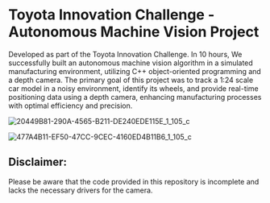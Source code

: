 # Toyota Innovation Challenge - Autonomous Machine Vision Project
Developed as part of the Toyota Innovation Challenge. 
In 10 hours, We successfully built an autonomous machine vision algorithm in a simulated manufacturing environment, 
utilizing C++ object-oriented programming and a depth camera. 
The primary goal of this project was to track a 1:24 scale car model in a noisy environment, identify its wheels, 
and provide real-time positioning data using a depth camera, enhancing manufacturing processes with optimal efficiency and precision.

![20449B81-290A-4565-B211-DE240EDE115E_1_105_c](https://github.com/EidanErlich/Autonomous-Machine-Vision-Algorithm/assets/59021649/8b31faa6-4153-4b7c-a75c-bae6ebb304c5)

![477A4B11-EF50-47CC-9CEC-4160ED4B11B6_1_105_c](https://github.com/EidanErlich/Autonomous-Machine-Vision-Algorithm/assets/59021649/8e16e6cf-f095-4ef1-b17b-a8208005635a)

## Disclaimer:
Please be aware that the code provided in this repository is incomplete and lacks the necessary drivers for the camera.
